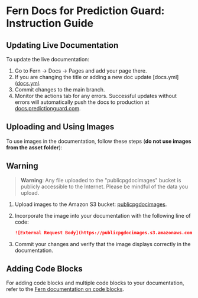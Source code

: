 # Fern Docs for Prediction Guard: Instruction Guide

## Updating Live Documentation

To update the live documentation:
1. Go to Fern -> Docs -> Pages and add your page there. 
2. If you are changing the title or adding a new doc update [docs.yml] ([docs.yml](https://github.com/predictionguard/ferndocs/blob/main/fern/docs.yml). 
3. Commit changes to the main branch.
4. Monitor the actions tab for any errors. Successful updates without errors will automatically push the docs to production at [docs.predictionguard.com](https://docs.predictionguard.com).


## Uploading and Using Images

To use images in the documentation, follow these steps (**do not use images from the asset folder**):

## Warning

> **Warning**: Any file uploaded to the "publicpgdocimages" bucket is publicly accessible to the Internet. Please be mindful of the data you upload.

1. Upload images to the Amazon S3 bucket: [publicpgdocimages](https://s3.console.aws.amazon.com/s3/buckets/publicpgdocimages?region=us-east-1&bucketType=general&tab=objects).
2. Incorporate the image into your documentation with the following line of code:

    ```markdown
    ![External Request Body](https://publicpgdocimages.s3.amazonaws.com/YOUR-IMAGE-NAME-HERE.png)
    ```

3. Commit your changes and verify that the image displays correctly in the documentation.

## Adding Code Blocks

For adding code blocks and multiple code blocks to your documentation, refer to the [Fern documentation on code blocks](https://docs.buildwithfern.com/generate-docs/component-library/code-block).
